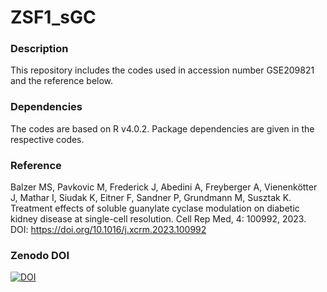 # ZSF1_sGC

### Description
This repository includes the codes used in accession number GSE209821 and the reference below.

### Dependencies
The codes are based on R v4.0.2. Package dependencies are given in the respective codes.

### Reference
Balzer MS, Pavkovic M, Frederick J, Abedini A, Freyberger A, Vienenkötter J, Mathar I, Siudak K, Eitner F, Sandner P, Grundmann M, Susztak K. Treatment effects of soluble guanylate cyclase modulation on diabetic kidney disease at single-cell resolution. Cell Rep Med, 4: 100992, 2023. DOI: https://doi.org/10.1016/j.xcrm.2023.100992

### Zenodo DOI
[![DOI](https://zenodo.org/badge/DOI/10.5281/zenodo.6959731.svg)](https://doi.org/10.5281/zenodo.6959731)
